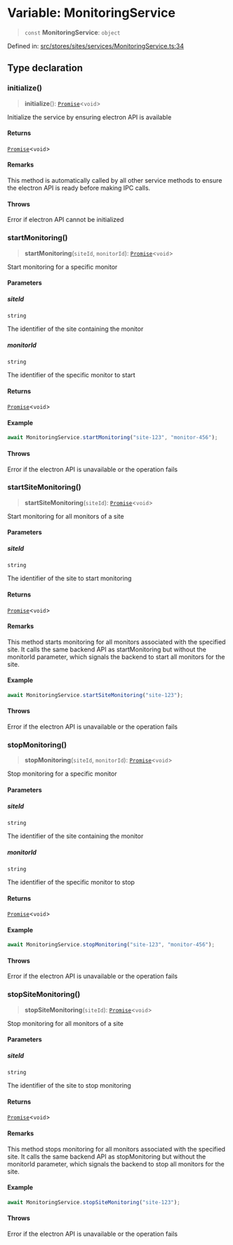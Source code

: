 # Variable: MonitoringService

> `const` **MonitoringService**: `object`

Defined in: [src/stores/sites/services/MonitoringService.ts:34](https://github.com/Nick2bad4u/Uptime-Watcher/blob/main/src/stores/sites/services/MonitoringService.ts#L34)

## Type declaration

### initialize()

> **initialize**(): [`Promise`](https://developer.mozilla.org/docs/Web/JavaScript/Reference/Global_Objects/Promise)\<`void`\>

Initialize the service by ensuring electron API is available

#### Returns

[`Promise`](https://developer.mozilla.org/docs/Web/JavaScript/Reference/Global_Objects/Promise)\<`void`\>

#### Remarks

This method is automatically called by all other service methods to
ensure the electron API is ready before making IPC calls.

#### Throws

Error if electron API cannot be initialized

### startMonitoring()

> **startMonitoring**(`siteId`, `monitorId`): [`Promise`](https://developer.mozilla.org/docs/Web/JavaScript/Reference/Global_Objects/Promise)\<`void`\>

Start monitoring for a specific monitor

#### Parameters

##### siteId

`string`

The identifier of the site containing the monitor

##### monitorId

`string`

The identifier of the specific monitor to start

#### Returns

[`Promise`](https://developer.mozilla.org/docs/Web/JavaScript/Reference/Global_Objects/Promise)\<`void`\>

#### Example

```typescript
await MonitoringService.startMonitoring("site-123", "monitor-456");
```

#### Throws

Error if the electron API is unavailable or the operation fails

### startSiteMonitoring()

> **startSiteMonitoring**(`siteId`): [`Promise`](https://developer.mozilla.org/docs/Web/JavaScript/Reference/Global_Objects/Promise)\<`void`\>

Start monitoring for all monitors of a site

#### Parameters

##### siteId

`string`

The identifier of the site to start monitoring

#### Returns

[`Promise`](https://developer.mozilla.org/docs/Web/JavaScript/Reference/Global_Objects/Promise)\<`void`\>

#### Remarks

This method starts monitoring for all monitors associated with the
specified site. It calls the same backend API as startMonitoring but
without the monitorId parameter, which signals the backend to start all
monitors for the site.

#### Example

```typescript
await MonitoringService.startSiteMonitoring("site-123");
```

#### Throws

Error if the electron API is unavailable or the operation fails

### stopMonitoring()

> **stopMonitoring**(`siteId`, `monitorId`): [`Promise`](https://developer.mozilla.org/docs/Web/JavaScript/Reference/Global_Objects/Promise)\<`void`\>

Stop monitoring for a specific monitor

#### Parameters

##### siteId

`string`

The identifier of the site containing the monitor

##### monitorId

`string`

The identifier of the specific monitor to stop

#### Returns

[`Promise`](https://developer.mozilla.org/docs/Web/JavaScript/Reference/Global_Objects/Promise)\<`void`\>

#### Example

```typescript
await MonitoringService.stopMonitoring("site-123", "monitor-456");
```

#### Throws

Error if the electron API is unavailable or the operation fails

### stopSiteMonitoring()

> **stopSiteMonitoring**(`siteId`): [`Promise`](https://developer.mozilla.org/docs/Web/JavaScript/Reference/Global_Objects/Promise)\<`void`\>

Stop monitoring for all monitors of a site

#### Parameters

##### siteId

`string`

The identifier of the site to stop monitoring

#### Returns

[`Promise`](https://developer.mozilla.org/docs/Web/JavaScript/Reference/Global_Objects/Promise)\<`void`\>

#### Remarks

This method stops monitoring for all monitors associated with the
specified site. It calls the same backend API as stopMonitoring but
without the monitorId parameter, which signals the backend to stop all
monitors for the site.

#### Example

```typescript
await MonitoringService.stopSiteMonitoring("site-123");
```

#### Throws

Error if the electron API is unavailable or the operation fails

